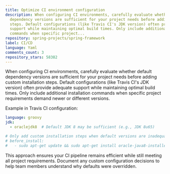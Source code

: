 ```yaml
---
title: Optimize CI environment configuration
description: When configuring CI environments, carefully evaluate whether default
  dependency versions are sufficient for your project needs before adding custom installation
  steps. Default configurations (like Travis CI's JDK version) often provide adequate
  support while maintaining optimal build times. Only include additional installation
  commands when specific project...
repository: spring-projects/spring-framework
label: CI/CD
language: Yaml
comments_count: 3
repository_stars: 58382
---
```


When configuring CI environments, carefully evaluate whether default dependency versions are sufficient for your project needs before adding custom installation steps. Default configurations (like Travis CI's JDK version) often provide adequate support while maintaining optimal build times. Only include additional installation commands when specific project requirements demand newer or different versions.

Example in Travis CI configuration:
```yaml
language: groovy
jdk:
  - oraclejdk8  # Default JDK 8 may be sufficient (e.g., JDK 8u65)

# Only add custom installation steps when default versions are inadequate:
# before_install:
#   - sudo apt-get update && sudo apt-get install oracle-java8-installer
```

This approach ensures your CI pipeline remains efficient while still meeting all project requirements. Document any custom configuration decisions to help team members understand why defaults were overridden.